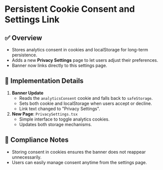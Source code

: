 # Persistent Cookie Consent and Settings Link

## ✅ Overview

- Stores analytics consent in cookies and localStorage for long-term persistence.
- Adds a new **Privacy Settings** page to let users adjust their preferences.
- Banner now links directly to this settings page.

## 🚀 Implementation Details

1. **Banner Update**
   - Reads the `analyticsConsent` cookie and falls back to `safeStorage`.
   - Sets both cookie and localStorage when users accept or decline.
   - Link text changed to "Privacy Settings".
2. **New Page**: `PrivacySettings.tsx`
   - Simple interface to toggle analytics cookies.
   - Updates both storage mechanisms.

## 🎯 Compliance Notes

- Storing consent in cookies ensures the banner does not reappear unnecessarily.
- Users can easily manage consent anytime from the settings page.
